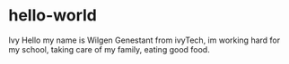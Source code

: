 # hello-world
Ivy
Hello my name is Wilgen Genestant from ivyTech, im working hard for my school, taking care of my family, eating good food. 
